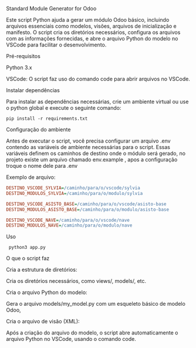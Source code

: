 Standard Module Generator for Odoo

Este script Python ajuda a gerar um módulo Odoo básico, incluindo arquivos essenciais como modelos, visões, arquivos de inicialização e manifesto. O script cria os diretórios necessários, configura os arquivos com as informações fornecidas, e abre o arquivo Python do modelo no VSCode para facilitar o desenvolvimento.

Pré-requisitos

Python 3.x

VSCode: O script faz uso do comando code para abrir arquivos no VSCode.

Instalar dependências

Para instalar as dependências necessárias, crie um ambiente virtual ou use o python global e execute o seguinte comando:

```pip install -r requirements.txt```

Configuração do ambiente

Antes de executar o script, você precisa configurar um arquivo .env contendo as variáveis de ambiente necessárias para o script. Essas variáveis definem os caminhos de destino onde o módulo será gerado, no projeto existe um arquivo chamado env.example , apos a configuração troque o nome dele para .env

Exemplo de arquivo:

```ini
DESTINO_VSCODE_SYLVIA=/caminho/para/o/vscode/sylvia
DESTINO_MODULOS_SYLVIA=/caminho/para/o/modulo/sylvia

DESTINO_VSCODE_ASISTO_BASE=/caminho/para/o/vscode/asisto-base
DESTINO_MODULOS_ASISTO_BASE=/caminho/para/o/modulo/asisto-base

DESTINO_VSCODE_NAVE=/caminho/para/o/vscode/nave
DESTINO_MODULOS_NAVE=/caminho/para/o/modulo/nave
```
Uso

``` python3 app.py```


O que o script faz

Cria a estrutura de diretórios:

Cria os diretórios necessários, como views/, models/, etc.

Cria o arquivo Python do modelo:

Gera o arquivo models/my_model.py com um esqueleto básico de modelo Odoo,

Cria o arquivo de visão (XML):

Após a criação do arquivo do modelo, o script abre automaticamente o arquivo Python no VSCode, usando o comando code.